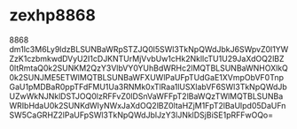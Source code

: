 # zexhp8868
8868
dm1lc3M6Ly9ldzBLSUNBaWRpSTZJQ0l5SWl3TkNpQWdJbkJ6SWpvZ0l1YWZzK1czbmkwdDVyU2I1cDJKNTUrMjVvbUw1cHk2NkllcTU1U29JaXdOQ2lBZ0ltRmtaQ0k2SUNKM2QzY3VlbVY0YUhBdWRHc2lMQTBLSUNBaWNHOXlkQ0k2SUNJME5ETWlMQTBLSUNBaWFXUWlPaUFpTUdGaE1XVmpObVF0TnpGaU1pMDBaR0ppTFdFMU1Ua3RNMk0xTlRaa1lUSXlabVF6SWl3TkNpQWdJbUZwWkNJNklDSTJOQ0lzRFFvZ0lDSnVaWFFpT2lBaWQzTWlMQTBLSUNBaWRIbHdaU0k2SUNKdWIyNWxJaXdOQ2lBZ0ltaHZjM1FpT2lBaUlpd05DaUFnSW5CaGRHZ2lPaUFpSWl3TkNpQWdJblJzY3lJNklDSjBiSE1pRFFwOQo=
